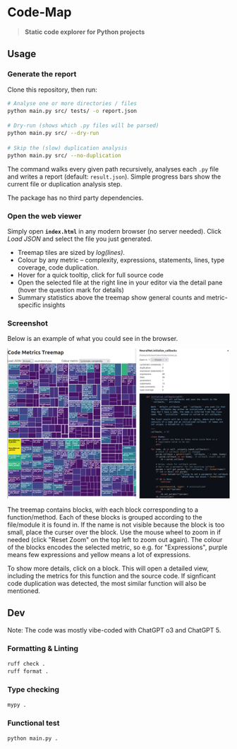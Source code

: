 # Code-Map

> **Static code explorer for Python projects**

## Usage

### Generate the report

Clone this repository, then run:

```bash
# Analyse one or more directories / files
python main.py src/ tests/ -o report.json

# Dry-run (shows which .py files will be parsed)
python main.py src/ --dry-run

# Skip the (slow) duplication analysis
python main.py src/ --no-duplication
```

The command walks every given path recursively, analyses each `.py` file and writes a report (default: `result.json`). Simple progress bars show the current file or duplication analysis step.

The package has no third party dependencies.

### Open the web viewer

Simply open **`index.html`** in any modern browser (no server needed). Click *Load JSON* and select the file you just generated.

* Treemap tiles are sized by *log(lines)*.
* Colour by any metric – complexity, expressions, statements, lines, type coverage, code duplication.
* Hover for a quick tooltip, click for full source code
* Open the selected file at the right line in your editor via the detail pane (hover the question mark for details)
* Summary statistics above the treemap show general counts and metric-specific insights

### Screenshot

Below is an example of what you could see in the browser.

![Example](screenshot.png)

The treemap contains blocks, with each block corresponding to a function/method. Each of these blocks is grouped according to the file/module it is found in. If the name is not visible because the block is too small, place the curser over the block. Use the mouse wheel to zoom in if needed (click "Reset Zoom" on the top left to zoom out again). The colour of the blocks encodes the selected metric, so e.g. for "Expressions", purple means few expressions and yellow means a lot of expressions.

To show more details, click on a block. This will open a detailed view, including the metrics for this function and the source code. If signficant code duplication was detected, the most similar function will also be mentioned.

## Dev

Note: The code was mostly vibe-coded with ChatGPT o3 and ChatGPT 5.

### Formatting & Linting

```sh
ruff check .
ruff format .
```

### Type checking

```sh
mypy .
```

### Functional test

```sh
python main.py .
```
